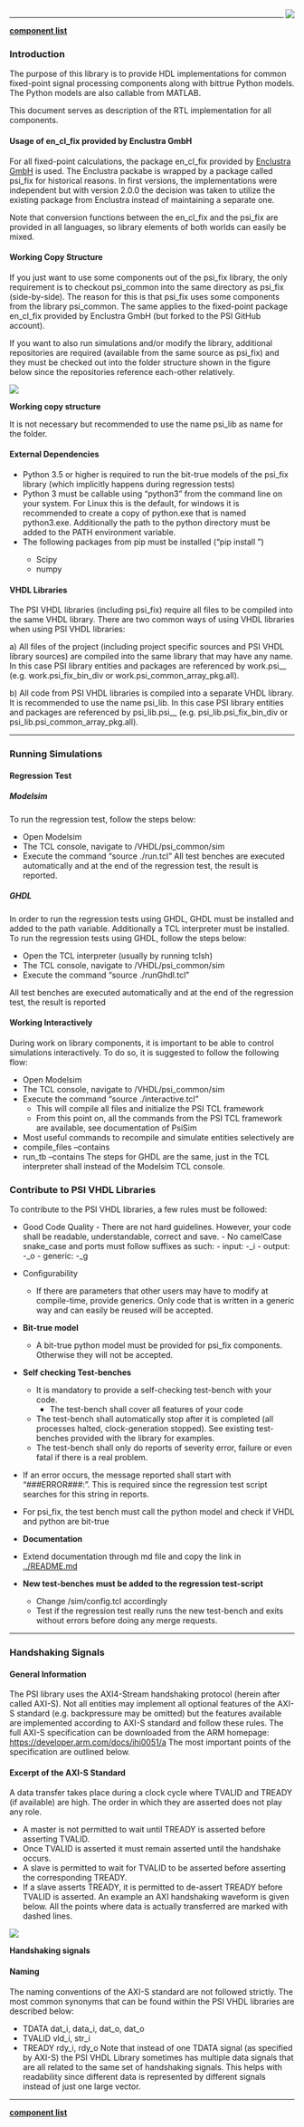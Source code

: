<img align="right" src="psi_logo.png">

***

[**component list**](../README.md)



###	Introduction
The purpose of this library is to provide HDL implementations for common fixed-point signal processing components along with bittrue Python models. The Python models are also callable from MATLAB.

This document serves as description of the RTL implementation for all components.

####	Usage of en_cl_fix provided by Enclustra GmbH
For all fixed-point calculations, the package en_cl_fix provided by [Enclustra GmbH](www.enclustra.com) is used. The Enclustra packabe is wrapped by a package called psi_fix for historical reasons. In first versions, the implementations were independent but with version 2.0.0 the decision was taken to utilize the existing package from Enclustra instead of maintaining a separate one.

Note that conversion functions between the en_cl_fix and the psi_fix are provided in all languages, so library elements of both worlds can easily be mixed.
####	Working Copy Structure
If you just want to use some components out of the psi_fix library, the only requirement is to checkout psi_common into the same directory as psi_fix (side-by-side). The reason for this is that psi_fix uses some components from the library psi_common. The same applies to the fixed-point package en_cl_fix provided by Enclustra GmbH (but forked to the PSI GitHub account).

If you want to also run simulations and/or modify the library, additional repositories are required (available from the same source as psi_fix) and they must be checked out into the folder structure shown in the figure below since the repositories reference each-other relatively.

<img align="center" src="introduction_a.png">

**Working copy structure**

It is not necessary but recommended to use the name psi_lib as name for the <Root> folder.

####	External Dependencies
-	Python 3.5 or higher is required to run the bit-true models of the psi_fix library (which implicitly happens during regression tests)
-	Python 3 must be callable using “python3” from the command line on your system. For Linux this is the default, for windows it is recommended to create a copy of python.exe that is named python3.exe. Additionally the path to the python directory must be added to the PATH environment variable.
- The following packages from pip must be installed (“pip install <package>”)
	-	Scipy
	-	numpy

#### VHDL Libraries
The PSI VHDL libraries (including psi_fix) require all files to be compiled into the same VHDL library.
There are two common ways of using VHDL libraries when using PSI VHDL libraries:

a)	All files of the project (including project specific sources and PSI VHDL library sources) are compiled into the same library that may have any name.
In this case PSI library entities and packages are referenced by work.psi_<library>_<xxx> (e.g. work.psi_fix_bin_div or work.psi_common_array_pkg.all).

b)	All code from PSI VHDL libraries is compiled into a separate VHDL library. It is recommended to use the name psi_lib.
In this case PSI library entities and packages are referenced by psi_lib.psi_<lib>_<xxx> (e.g. psi_lib.psi_fix_bin_div or psi_lib.psi_common_array_pkg.all).

---
###	Running Simulations
####	Regression Test
##### Modelsim
To run the regression test, follow the steps below:
-	Open Modelsim
-	The TCL console, navigate to <Root>/VHDL/psi_common/sim
-	Execute the command “source ./run.tcl”
All test benches are executed automatically and at the end of the regression test, the result is reported.

##### GHDL
In order to run the regression tests using GHDL, GHDL must be installed and added to the path variable. Additionally a TCL interpreter must be installed.
To run the regression tests using GHDL, follow the steps below:
-	Open the TCL interpreter (usually by running tclsh)
-	The TCL console, navigate to <Root>/VHDL/psi_common/sim
-	Execute the command “source ./runGhdl.tcl”

All test benches are executed automatically and at the end of the regression test, the result is reported
####	Working Interactively
During work on library components, it is important to be able to control simulations interactively. To do so, it is suggested to follow the following flow:
- Open Modelsim
- The TCL console, navigate to <Root>/VHDL/psi_common/sim
- Execute the command “source ./interactive.tcl”
  - This will compile all files and initialize the PSI TCL framework
  -	From this point on, all the commands from the PSI TCL framework are available, see documentation of PsiSim
-	Most useful commands to recompile and simulate entities selectively are
  - compile_files –contains <string>
  - run_tb –contains <string>
The steps for GHDL are the same, just in the TCL interpreter shall instead of the Modelsim TCL console.

###	Contribute to PSI VHDL Libraries
To contribute to the PSI VHDL libraries, a few rules must be followed:
-	Good Code Quality
		- There are not hard guidelines. However, your code shall be readable, understandable, correct and save.
		- No camelCase snake_case and ports must follow suffixes as such:
			- input:  -_i
			- output: -_o
			- generic: -_g	   	
- Configurability
	- If there are parameters that other users may have to modify at compile-time, provide generics. Only code that is written in a generic way and can easily be reused will be accepted.
- **Bit-true model**
	- A bit-true python model must be provided for psi_fix components. Otherwise they will not be accepted.
-	**Self checking Test-benches**
  	- It is mandatory to provide a self-checking test-bench with your code.
		- The test-bench shall cover all features of your code
  	- The test-bench shall automatically stop after it is completed (all processes halted, clock-generation stopped). See existing test-benches provided with the library for examples.
  	- The test-bench shall only do reports of severity error, failure or even fatal if there is a real problem.
  - If an error occurs, the message reported shall start with “###ERROR###:”. This is required since the regression test script searches for this string in reports.
  - For psi_fix, the test bench must call the python model and check if VHDL and python are bit-true
- **Documentation**
 - Extend documentation through md file and copy the link in [../README.md](../README.md)

- **New test-benches must be added to the regression test-script**
  - Change /sim/config.tcl accordingly
  - Test if the regression test really runs the new test-bench and exits without errors before doing any merge requests.

---

###	Handshaking Signals

####	General Information
The PSI library uses the AXI4-Stream handshaking protocol (herein after called AXI-S). Not all entities may implement all optional features of the AXI-S standard (e.g. backpressure may be omitted) but the features available are implemented according to AXI-S standard and follow these rules.
The full AXI-S specification can be downloaded from the ARM homepage:
https://developer.arm.com/docs/ihi0051/a
The most important points of the specification are outlined below.

####	Excerpt of the AXI-S Standard
A data transfer takes place during a clock cycle where TVALID and TREADY (if available) are high. The order in which they are asserted does not play any role.
-	A master is not permitted to wait until TREADY is asserted before asserting TVALID.
-	Once TVALID is asserted it must remain asserted until the handshake occurs.
-	A slave is permitted to wait for TVALID to be asserted before asserting the corresponding TREADY.
-	If a slave asserts TREADY, it is permitted to de-assert TREADY before TVALID is asserted.
An example an AXI handshaking waveform is given below. All the points where data is actually transferred are marked with dashed lines.

<img align="center" src="introduction_b.png">

**Handshaking signals**

####	Naming
The naming conventions of the AXI-S standard are not followed strictly. The most common synonyms that can be found within the PSI VHDL libraries are described below:
- TDATA	dat_i, data_i, dat_o, dat_o <application specific names>
- TVALID	vld_i, str_i
- TREADY	rdy_i, rdy_o
Note that instead of one TDATA signal (as specified by AXI-S) the PSI VHDL Library sometimes has multiple data signals that are all related to the same set of handshaking signals. This helps with readability since different data is represented by different signals instead of just one large vector.


---
[**component list**](../README.md)
